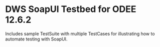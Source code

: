 # DWS SoapUI Testbed for ODEE 12.6.2
Includes sample TestSuite with multiple TestCases for illustrating how to automate testing with SoapUI.
